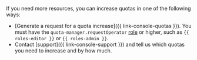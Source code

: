 If you need more resources, you can increase quotas in one of the following ways:

* [Generate a request for a quota increase]({{ link-console-quotas }}). You must have the `quota-manager.requestOperator` [role](../iam/roles-reference.md#quota-manager-requestoperator) or higher, such as `{{ roles-editor }}` or `{{ roles-admin }}`.
* Contact [support]({{ link-console-support }}) and tell us which quotas you need to increase and by how much.